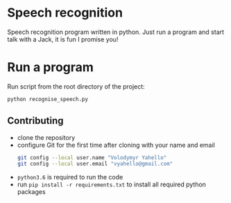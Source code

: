 # Speech recognition
Speech recognition program written in python. Just run a program and start talk with a Jack, it is fun I promise you!

# Run a program
Run script from the root directory of the project:
```bash
python recognise_speech.py
```

## Contributing
- clone the repository
- configure Git for the first time after cloning with your name and email
  ```bash
  git config --local user.name "Volodymyr Yahello"
  git config --local user.email "vyahello@gmail.com"
  ```
- `python3.6` is required to run the code
- run `pip install -r requirements.txt` to install all required python packages
